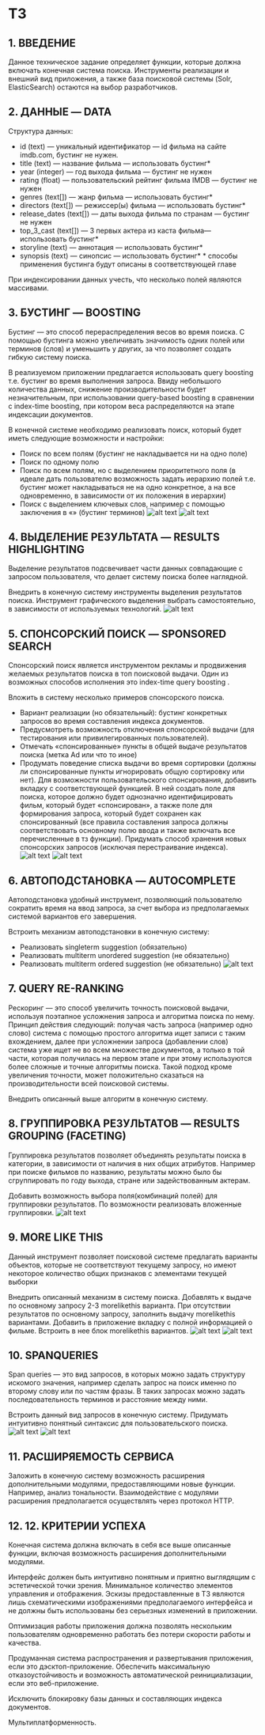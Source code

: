 # ТЗ
## 1.	ВВЕДЕНИЕ
Данное техническое задание определяет функции, которые должна включать конечная система поиска. Инструменты реализации и внешний вид приложения, а также база поисковой системы (Solr, ElasticSearch) остаются на выбор разработчиков.

##  2.	ДАННЫЕ — DATA
Структура данных:
- id (text) — уникальный идентификатор — id фильма на сайте imdb.com, бустинг не нужен.
- title (text) — название фильма — использовать бустинг$*$
- year (integer) — год выхода фильма — бустинг не нужен
- rating (float) — пользовательский рейтинг фильма IMDB — бустинг не нужен
- genres (text[]) — жанр фильма — использовать бустинг$*$
- directors (text[]) — режиссер(ы) фильма — использовать бустинг$*$
- release_dates (text[]) — даты выхода фильма по странам — бустинг не нужен
- top_3_cast (text[]) — 3 первых актера из каста фильма— использовать бустинг$*$
- storyline (text) — аннотация — использовать бустинг$*$
- synopsis (text) — синопсис — использовать бустинг$*$
$*$ способы применения бустинга будут описаны в соответствующей главе

При индексировании данных учесть, что несколько полей являются массивами.

## 3.	БУСТИНГ — BOOSTING
Бустинг — это способ перераспределения весов во время поиска. С помощью бустинга можно увеличивать значимость одних полей или терминов (слов) и уменьшить у других, за что позволяет создать гибкую систему поиска.

В реализуемом приложении предлагается использовать query boosting т.е. бустинг во время выполнения запроса. Ввиду небольшого количества данных, снижение производительности будет незначительным, при использовании query-based boosting в сравнении с index-time boosting, при котором веса распределяются на этапе индексации документов.

В конечной системе необходимо реализовать поиск, который будет иметь следующие возможности и настройки:
- Поиск по всем полям (бустинг не накладывается ни на одно поле)
- Поиск по одному полю
- Поиск по всем полям, но с выделением приоритетного поля (в идеале дать пользователю возможность задать иерархию полей т.е. бустинг может накладываться не на одно конкретное, а на все одновременно, в зависимости от их положения в иерархии)
- Поиск с выделением ключевых слов, например с помощью заключения в «» (бустинг терминов)
![alt text](/img/01.png)
![alt text](/img/02.png)

## 4.	ВЫДЕЛЕНИЕ РЕЗУЛЬТАТА — RESULTS HIGHLIGHTING
Выделение результатов подсвечивает части данных совпадающие с запросом пользователя, что делает систему поиска более наглядной.

Внедрить в конечную систему инструменты выделения результатов поиска. Инструмент графического выделения выбрать самостоятельно, в зависимости от используемых технологий.
![alt text](/img/03.png)

## 5.	СПОНСОРСКИЙ ПОИСК — SPONSORED SEARCH
Спонсорский поиск является инструментом рекламы и продвижения желаемых результатов поиска в топ поисковой выдачи. Один из возможных способов исполнения это index-time query boosting .

Вложить в систему несколько примеров спонсорского поиска.
- Вариант реализации (но обязательный): бустинг конкретных запросов во время составления индекса документов.
- Предусмотреть возможность отключения спонсорской выдачи (для тестирования или привилегированных пользователей).
- Отмечать «спонсированные» пункты в общей выдаче результатов поиска (метка Ad или что то иное)
- Продумать поведение списка выдачи во время сортировки (должны ли спонсированные пункты игнорировать общую сортировку или нет).
Для возможности пользовательского спонсирования, добавить вкладку с соответствующей функцией. В ней создать поле для поиска, которое должно будет однозначно идентифицировать фильм, который будет «спонсирован», а также поле для формирования запроса, который будет сохранен как спонсированный (все правила составления запроса должны соответствовать основному полю ввода и также включать все перечисленные в тз функции).
Придумать способ хранения новых спонсорских запросов (исключая перестраивание индекса).
![alt text](/img/04.png)
![alt text](/img/05.png)

## 6.	АВТОПОДСТАНОВКА — AUTOCOMPLETE
Автоподстановка удобный инструмент, позволяющий пользователю сократить время на ввод запроса, за счет выбора из предполагаемых системой вариантов его завершения.

Встроить механизм автоподстановки в конечную систему:
- Реализовать singleterm suggestion (обязательно)
- Реализовать multiterm unordered suggestion (не обязательно)
- Реализовать multiterm ordered suggestion (не обязательно)
![alt text](/img/06.png)

## 7.	QUERY RE-RANKING
Рескоринг — это способ увеличить точность поисковой выдачи, используя поэтапное усложнения запроса и алгоритма поиска по нему. Принцип действия следующий: получая часть запроса (например одно слово) система с помощью простого алгоритма ищет записи с таким вхождением, далее при усложнении запроса (добавлении слов) система уже ищет не во всем множестве документов, а только в той части, которая получилась на первом этапе и при этому используются более сложные и точные алгоритмы поиска. Такой подход кроме увеличения точности, может положительно сказаться на производительности всей поисковой системы.

Внедрить описанный выше алгоритм в конечную систему.
## 8.	ГРУППИРОВКА РЕЗУЛЬТАТОВ — RESULTS GROUPING (FACETING)
Группировка результатов позволяет объединять результаты поиска в категории, в зависимости от наличия в них общих атрибутов. Например при поиске фильмов по названию, результаты можно было бы сгруппировать по году выхода, стране или задействованным актерам.

Добавить возможность выбора поля(комбинаций полей) для группировки результатов.
По возможности реализовать вложенные группировки.
![alt text](/img/07.png)

## 9.	MORE LIKE THIS
Данный инструмент позволяет поисковой системе предлагать варианты объектов, которые не соответствуют текущему запросу, но имеют некоторое количество общих признаков с элементами текущей выборки

Внедрить описанный механизм в систему поиска.
Добавлять к выдаче по основному запросу 2-3 morelikethis варианта.
При отсутствии результатов по основному запросу, заполнить выдачу morelikethis вариантами.
Добавить в приложение вкладку с полной информацией о фильме. Встроить в нее блок morelikethis вариантов.
![alt text](/img/08.png)
![alt text](/img/09.png)

## 10.	SPANQUERIES
Span queries — это вид запросов, в которых можно задать структуру искомого значения, например сделать запрос на поиск именно по второму слову или по частям фразы. В таких запросах можно задать последовательность терминов и расстояние между ними.

Встроить данный вид запросов в конечную систему. Придумать интуитивно понятный синтаксис для пользовательского поиска.
![alt text](/img/10.png)
![alt text](/img/11.png)

## 11.	РАСШИРЯЕМОСТЬ СЕРВИСА
Заложить в конечную систему возможность расширения дополнительными модулями, предоставляющими новые функции. Например, анализ тональности. Взаимодействие с модулями расширения предполагается осуществлять через протокол HTTP.

## 12. 12.	КРИТЕРИИ УСПЕХА
Конечная система должна включать в себя все выше описанные функции, включая возможность расширения дополнительными модулями.

Интерфейс должен быть интуитивно понятным и приятно выглядящим с эстетической точки зрения. Минимальное количество элементов управления и отображения. Эскизы предоставленные в ТЗ являются лишь схематическими изображениями предполагаемого интерфейса и не должны быть использованы без серьезных изменений в приложении.

Оптимизация работы приложения должна позволять нескольким пользователям одновременно работать без потери скорости работы и качества.

Продуманная система распространения и развертывания приложения, если это дэсктоп-приложение. Обеспечить максимальную отказоустойчивость и возможность автоматической реинициализации, если это веб-приложение.

Исключить блокировку базы данных и составляющих индекса документов.

Мультиплатформенность.
